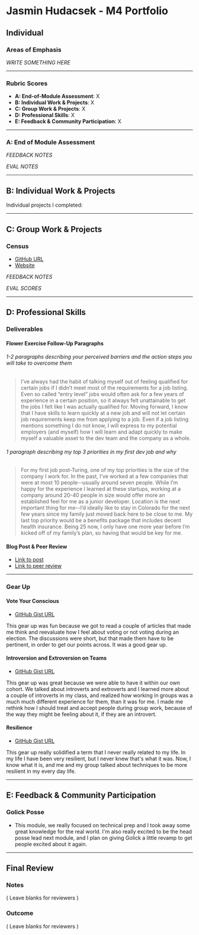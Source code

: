 # Jasmin Hudacsek - M4 Portfolio
## Individual

### Areas of Emphasis

_WRITE SOMETHING HERE_

---

### Rubric Scores

* **A: End-of-Module Assessment**: X
* **B: Individual Work & Projects**: X
* **C: Group Work & Projects**: X
* **D: Professional Skills**: X
* **E: Feedback & Community Participation**: X

---

### A: End of Module Assessment

_FEEDBACK NOTES_

_EVAL NOTES_

---

## B: Individual Work & Projects

Individual projects I completed:

---

## C: Group Work & Projects

### Census

* [GitHub URL]()
* [Website]()

_FEEDBACK NOTES_

_EVAL SCORES_

---

## D: Professional Skills

### Deliverables
#### Flower Exercise Follow-Up Paragraphs

###### 1-2 paragraphs describing your perceived barriers and the action steps you will take to overcome them

> I’ve always had the habit of talking myself out of feeling qualified for certain jobs if I didn’t meet most of the requirements for a job listing. Even so called “entry level” jobs would often ask for a few years of experience in a certain position, so it always felt unattainable to get the jobs I felt like I was actually qualified for. Moving forward, I know that I have skills to learn quickly at a new job and will not let certain job requirements keep me from applying to a job. Even if a job listing mentions something I do not know, I will express to my potential employers (and myself) how I will learn and adapt quickly to make myself a valuable asset to the dev team and the company as a whole.

###### 1 paragraph describing my top 3 priorities in my first dev job and why

> For my first job post-Turing, one of my top priorities is the size of the company I work for. In the past, I’ve worked at a few companies that were at most 10 people--usually around seven people. While I’m happy for the experience I learned at these startups, working at a company around 20-40 people in size would offer more an established feel for me as a junior developer. Location is the next important thing for me--I’d ideally like to stay in Colorado for the next few years since my family just moved back here to be close to me. My last top priority would be a benefits package that includes decent health insurance. Being 25 now, I only have one more year before I’m kicked off of my family’s plan, so having that would be key for me.

#### Blog Post & Peer Review

* [Link to post]()
* [Link to peer review]()

---

### Gear Up

#### Vote Your Conscious

* [GitHub Gist URL](https://github.com/turingschool/gear-up/blob/master/vote_your_conscience.markdown)

This gear up was fun because we got to read a couple of articles that made me think and reevaluate how I feel about voting or not voting during an election. The discussions were short, but that made them have to be pertinent, in order to get our points across. It was a good gear up.

#### Introversion and Extroversion on Teams

* [GitHub Gist URL](https://github.com/turingschool/gear-up/blob/master/introversion.markdown)

This gear up was great because we were able to have it within our own cohort. We talked about introverts and extroverts and I learned more about a couple of introverts in my class, and realized how working in groups was a much much different experience for them, than it was for me. I made me rethink how I should treat and accept people during group work, because of the way they might be feeling about it, if they are an introvert.

#### Resilience

* [GitHub Gist URL](https://github.com/turingschool/gear-up/blob/master/resilience.markdown)

This gear up really solidified a term that I never really related to my life. In my life I have been very resilient, but I never knew that's what it was. Now, I know what it is, and me and my group talked about techniques to be more resilient in my every day life.

---

## E: Feedback & Community Participation

### Golick Posse

- This module, we really focused on technical prep and I took away some great knowledge for the real world. I'm also really excited to be the head posse lead next module, and I plan on giving Golick a little revamp to get people excited about it again.

---

## Final Review

### Notes

( Leave blanks for reviewers )

### Outcome

( Leave blanks for reviewers )
